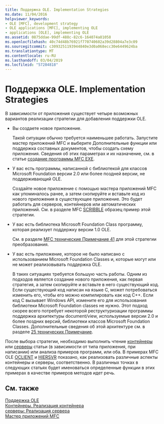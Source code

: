 ```yaml
---
title: Поддержка OLE. Implementation Strategies
ms.date: 11/04/2016
helpviewer_keywords:
- OLE [MFC], development strategy
- OLE applications [MFC], implementing OLE
- applications [OLE], implementing OLE
ms.assetid: 0875ddae-99df-488c-82c6-164074a81058
ms.openlocfilehash: 40c74d48b76921f770740602a39d28804a7e3c09
ms.sourcegitcommit: c3093251193944840e3d0a068ecc30e6449624ba
ms.translationtype: MT
ms.contentlocale: ru-RU
ms.lasthandoff: 03/04/2019
ms.locfileid: "57284818"
---
```

# <a name="ole-background-implementation-strategies"></a>Поддержка OLE. Implementation Strategies

В зависимости от приложения существует четыре возможных вариантов реализации стратегии для добавления поддержки OLE.

- Вы создаете новое приложение.

   Такой ситуации обычно требуется наименьшее работать. Запустите мастер приложений MFC и выберите Дополнительные функции или поддержка составных документов, чтобы создать схему приложения. Сведения об этих параметрах и их назначение, см. в статье [создание программы MFC EXE](../mfc/reference/mfc-application-wizard.md).

- У вас есть программы, написанной с библиотекой для классов Microsoft Foundation версии 2.0 или более поздней версии, не поддерживающий OLE.

   Создайте новое приложение с помощью мастера приложений MFC как упоминалось ранее, а затем скопируйте и вставьте код из нового приложения в существующее приложение. Это будет работать для серверов, контейнеров или автоматических приложений. См. в разделе MFC [SCRIBBLE](../visual-cpp-samples.md) образец пример этой стратегии.

- У вас есть библиотека Microsoft Foundation Class программу, которая реализует поддержку версии 1.0 OLE.

   См. в разделе [MFC технические Примечание 41](../mfc/tn041-mfc-ole1-migration-to-mfc-ole-2.md) для этой стратегии преобразования.

- У вас есть приложение, которое не было написано с использованием Microsoft Foundation Classes и, которые могут или не может реализовывать поддержка OLE.

   В таких ситуациях требуется большую часть работы. Одним из подходов является создание нового приложения, как первая стратегия, а затем скопируйте и вставьте в него существующий код. Если существующий код написан на языке C, может потребоваться изменить его, чтобы его можно компилировать как код C++. Если код C вызывает Windows API, измените его для использования библиотеки Microsoft Foundation classes не нужно. Этот подход скорее всего потребует некоторой реструктуризации программы поддержка архитектуры document/view, используемые версии 2.0 и более поздних версий, библиотеки классов Microsoft Foundation Classes. Дополнительные сведения об этой архитектуре см. в разделе [25 технических Примечание](../mfc/tn025-document-view-and-frame-creation.md).

После выбора стратегии, необходимо выполнить чтение [контейнеры](../mfc/containers.md) или [серверы](../mfc/servers.md) статьи (в зависимости от типа приложения, при написании) или анализа примеров программ, или оба. В примерах MFC OLE [OCLIENT](../visual-cpp-samples.md) и [HIERSVR](../visual-cpp-samples.md) показано, как реализовать различные аспекты контейнеры и серверы, соответственно. В различных точках в следующих статьях будет именоваться определенные функции в этих примерах в качестве примеров методов идет речь.

## <a name="see-also"></a>См. также

[Поддержка OLE](../mfc/ole-background.md)<br/>
[Контейнеры. Реализация контейнера](../mfc/containers-implementing-a-container.md)<br/>
[серверы: Реализация сервера](../mfc/servers-implementing-a-server.md)<br/>
[Мастер приложений MFC](../mfc/reference/mfc-application-wizard.md)
